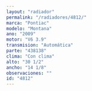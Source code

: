 ```yaml
---
layout: "radiador"
permalink: "/radiadores/4812/"
marca: "Pontiac"
modelo: "Montana"
ano: "2009"
motor: "V6 3.9"
transmision: "Automática"
parte: "438138"
clima: "Con clima"
alto: "30 1/2"
ancho: "14 1/8"
observaciones: ""
id: "4812"
---
```


